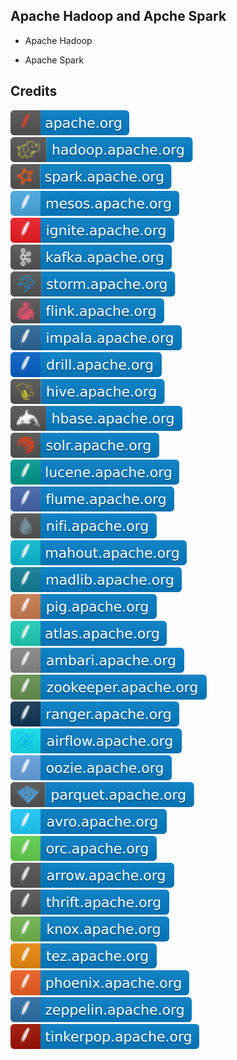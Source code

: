 Apache Hadoop and Apche Spark
-----------------------------

- Apache Hadoop

- Apache Spark

Credits
-------
[![image](
Credits/apache.org.svg?raw=true)](https://apache.org/)    
[![image](
Credits/hadoop.apache.org.svg?raw=true)](https://hadoop.apache.org/)  
[![image](
Credits/spark.apache.org.svg?raw=true)](https://spark.apache.org/)  
[![image](
Credits/mesos.apache.org.svg?raw=true)](https://mesos.apache.org/)  
[![image](
Credits/ignite.apache.org.svg?raw=true)](https://ignite.apache.org/)  
[![image](
Credits/kafka.apache.org.svg?raw=true)](https://kafka.apache.org/)  
[![image](
Credits/storm.apache.org.svg?raw=true)](https://storm.apache.org/)    
[![image](
Credits/flink.apache.org.svg?raw=true)](https://flink.apache.org/)  
[![image](
Credits/impala.apache.org.svg?raw=true)](https://impala.apache.org/)  
[![image](
Credits/drill.apache.org.svg?raw=true)](https://drill.apache.org/)    
[![image](
Credits/hive.apache.org.svg?raw=true)](https://hive.apache.org/)    
[![image](
Credits/hbase.apache.org.svg?raw=true)](https://hbase.apache.org/)    
[![image](
Credits/solr.apache.org.svg?raw=true)](https://solr.apache.org/)    
[![image](
Credits/lucene.apache.org.svg?raw=true)](https://lucene.apache.org/)    
[![image](
Credits/flume.apache.org.svg?raw=true)](https://flume.apache.org/)  
[![image](
Credits/nifi.apache.org.svg?raw=true)](https://nifi.apache.org/)  
[![image](
Credits/mahout.apache.org.svg?raw=true)](https://mahout.apache.org/)    
[![image](
Credits/madlib.apache.org.svg?raw=true)](https://madlib.apache.org/)    
[![image](
Credits/pig.apache.org.svg?raw=true)](https://pig.apache.org/)    
[![image](
Credits/atlas.apache.org.svg?raw=true)](https://atlas.apache.org/)    
[![image](
Credits/ambari.apache.org.svg?raw=true)](https://ambari.apache.org/)  
[![image](
Credits/zookeeper.apache.org.svg?raw=true)](https://zookeeper.apache.org./)  
[![image](
Credits/ranger.apache.org.svg?raw=true)](https://ranger.apache.org/)    
[![image](
Credits/airflow.apache.org.svg?raw=true)](https://airflow.apache.org/)  
[![image](
Credits/oozie.apache.org.svg?raw=true)](https://oozie.apache.org/)  
[![image](
Credits/parquet.apache.org.svg?raw=true)](https://parquet.apache.org/)  
[![image](
Credits/avro.apache.org.svg?raw=true)](https://avro.apache.org/)  
[![image](
Credits/orc.apache.org.svg?raw=true)](https://orc.apache.org/)  
[![image](
Credits/arrow.apache.org.svg?raw=true)](https://arrow.apache.org/)    
[![image](
Credits/thrift.apache.org.svg?raw=true)](https://thrift.apache.org/)    
[![image](
Credits/knox.apache.org.svg?raw=true)](https://knox.apache.org/)    
[![image](
Credits/tez.apache.org.svg?raw=true)](https://tez.apache.org/)  
[![image](
Credits/phoenix.apache.org.svg?raw=true)](https://phoenix.apache.org/)    
[![image](
Credits/zeppelin.apache.org.svg?raw=true)](https://zeppelin.apache.org/)  
[![image](
Credits/tinkerpop.apache.org.svg?raw=true)](https://tinkerpop.apache.org./)
